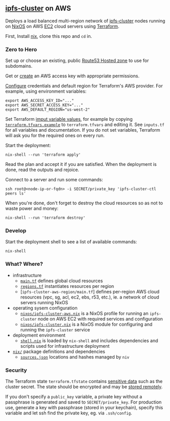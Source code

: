 ## [ipfs-cluster](https://cluster.ipfs.io/) on AWS

Deploys a load balanced multi-region network of [ipfs-cluster](https://cluster.ipfs.io/) nodes running on [NixOS](https://nixos.org/) on AWS [EC2](https://aws.amazon.com/ec2/) cloud servers using [Terraform](https://www.terraform.io/).

First, Install [nix](https://nixos.org/download.html), clone this repo and `cd` in.


### Zero to Hero

Set up or choose an existing, public [Route53 Hosted zone](https://docs.aws.amazon.com/Route53/latest/DeveloperGuide/hosted-zones-working-with.html) to use for subdomains.

Get or [create](https://docs.aws.amazon.com/IAM/latest/UserGuide/getting-started_create-admin-group.html) an AWS access key with appropriate permissions.

[Configure](https://registry.terraform.io/providers/hashicorp/aws/latest/docs#environment-variables) credentials and default region for Terraform's AWS provider. For example, using environment variables:

```
export AWS_ACCESS_KEY_ID="..."
export AWS_SECRET_ACCESS_KEY="..."
export AWS_DEFAULT_REGION="us-west-2"
```

Set Terraform [imput variable values](https://learn.hashicorp.com/terraform/getting-started/variables.html#assigning-variables), for example by copying [`terraform.tfvars.example`](terraform.tfvars.example) to `terraform.tfvars` and editing it. See `inputs.tf` for all variables and documentation. If you do not set variables, Terraform will ask you for the required ones on every run.

Start the deployment:

```
nix-shell --run 'terraform apply'
```

Read the plan and accept it if you are satisfied. When the deployment is done, read the outputs and rejoice.

Connect to a server and run some commands:

```
ssh root@<node-ip-or-fqdn> -i SECRET/private_key 'ipfs-cluster-ctl peers ls'
```

When you're done, don't forget to destroy the cloud resources so as not to waste power and money:

```
nix-shell --run 'terraform destroy'
```


### Develop

Start the deployment shell to see a list of available commands:

```
nix-shell
```


### What? Where?

- infrastructure
  - [`main.tf`](main.tf) defines global cloud resources
  - [`regions.tf`](regions.tf) instantiates resources per region
  - [`ipfs-cluster-aws-region/main.tf`] defines per-region AWS cloud resources (vpc, sg, acl, ec2, ebs, r53, etc.), ie. a network of cloud servers running NixOS
- operating sysem configuration
  - [`nixos/ipfs-cluster-aws.nix`](nixos/ipfs-cluster-aws.nix) is a NixOS profile for running an `ipfs-cluster` node on AWS EC2 with required services and configuration
  - [`nixos/ipfs-cluster.nix`](nixos/ipfs-cluster.nix) is a NixOS module for configuring and running the `ipfs-cluster` service
- deployment environment
  - [`shell.nix`](shell.nix) is loaded by `nix-shell` and includes dependencies and scripts used for infrastructure deployment
- [`nix/`](nix/) package definitions and dependencies
  - [`sources.json`](nix/sources.json) locations and hashes managed by `niv`


### Security

The Terraform state `terraform.tfstate` contains [sensitive data](https://www.terraform.io/docs/state/sensitive-data.html) such as the cluster secret. The state should be encrypted and may be [stored remotely](https://www.terraform.io/docs/state/remote.html).

If you don't specify a `public_key` variable, a private key without a passphrase is generated and saved to `SECRET/private_key`. For production use, generate a key with passphrase (stored in your keychain), specify this variable and let ssh find the private key, eg. via `.ssh/config`.

